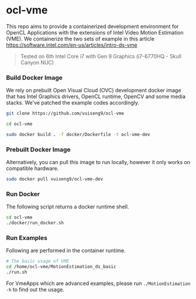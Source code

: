 # ocl-vme

This repo aims to provide a containerized development environment for OpenCL Applications with the extensions of Intel Video Motion Estimation (VME). We containerize the two sets of example in this article https://software.intel.com/en-us/articles/intro-ds-vme

> Tested on 6th Intel Core i7 with Gen 9 Graphics (i7-6770HQ - Skull Canyon NUC) 

### Build Docker Image

We rely on prebuilt Open Visual Cloud (OVC) development docker image that has Intel Graphics drivers, OpenCL runtime, OpenCV and some media stacks. We've patched the example codes accordingly.

```bash
git clone https://github.com/vuiseng9/ocl-vme

cd ocl-vme

sudo docker build . -f docker/Dockerfile -t ocl-vme-dev
```

### Prebuilt Docker Image
Alternatively, you can pull this image to run locally, however it only works on compatible hardware.
```bash
sudo docker pull vuiseng9/ocl-vme-dev
```

### Run Docker
The following script returns a docker runtime shell.
```bash
cd ocl-vme
./docker/run_docker.sh
```

### Run Examples
Following are performed in the container runtime.

```bash
# The basic usage of VME
cd /home/ocl-vme/MotionEstimation_ds_basic
./run.sh
```

For VmeApps which are advanced examples, please run ```./MotionEstimation -h``` to find out the usage.
